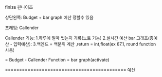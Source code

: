 finize 핀나이즈

상단왼쪽:
Budget + bar graph
예산 정할수 있음

프레임:
Callender

Callender 기능: 1.하루에 얼마 썻는지 기록(노트 기능) 2.실시간 예산 bar 그래프(총예산 - 입력예산): 3.백엔드 = 백분위 계산 ,return = int,float(ex 87.1, round function 사용)

= Budget - Callender Function = bar graph(activate)

===========================================
예산
